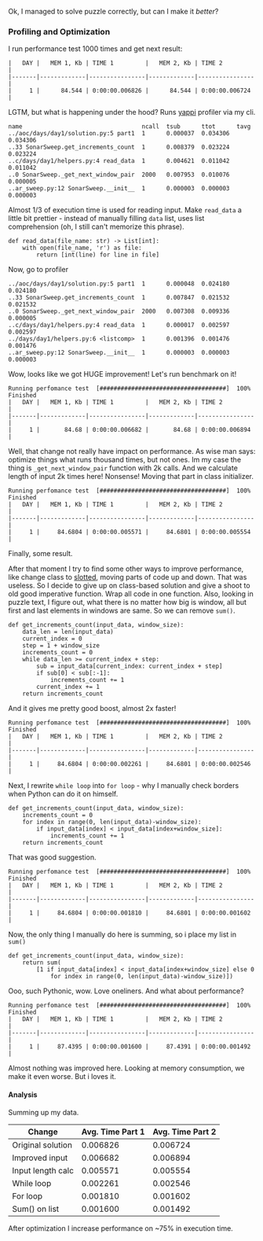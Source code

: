 Ok, I managed to solve puzzle correctly, but can I make it *better*?

### Profiling and Optimization

I run performance test 1000 times and get next result:
```                          
|   DAY |   MEM 1, Kb | TIME 1         |   MEM 2, Kb | TIME 2         |
|-------|-------------|----------------|-------------|----------------|
|     1 |      84.544 | 0:00:00.006826 |      84.544 | 0:00:00.006724 |
```
LGTM, but what is happening under the hood? Runs [yappi](https://github.com/sumerc/yappi) profiler via my cli.

```
name                                  ncall  tsub      ttot      tavg      
../aoc/days/day1/solution.py:5 part1  1      0.000037  0.034306  0.034306
..33 SonarSweep.get_increments_count  1      0.008379  0.023224  0.023224
..c/days/day1/helpers.py:4 read_data  1      0.004621  0.011042  0.011042
..0 SonarSweep._get_next_window_pair  2000   0.007953  0.010076  0.000005
..ar_sweep.py:12 SonarSweep.__init__  1      0.000003  0.000003  0.000003
```

Almost 1/3 of execution time is used for reading input.
Make `read_data` a little bit prettier - instead of manually filling `data` list, uses list comprehension (oh, I still can't memorize this phrase).

```
def read_data(file_name: str) -> List[int]:
    with open(file_name, 'r') as file:
        return [int(line) for line in file]
```

Now, go to profiler
```
../aoc/days/day1/solution.py:5 part1  1      0.000048  0.024180  0.024180
..33 SonarSweep.get_increments_count  1      0.007847  0.021532  0.021532
..0 SonarSweep._get_next_window_pair  2000   0.007308  0.009336  0.000005
..c/days/day1/helpers.py:4 read_data  1      0.000017  0.002597  0.002597
../days/day1/helpers.py:6 <listcomp>  1      0.001396  0.001476  0.001476
..ar_sweep.py:12 SonarSweep.__init__  1      0.000003  0.000003  0.000003
```

Wow, looks like we got HUGE improvement! Let's run benchmark on it!

```
Running perfomance test  [####################################]  100%  Finished                            
|   DAY |   MEM 1, Kb | TIME 1         |   MEM 2, Kb | TIME 2         |
|-------|-------------|----------------|-------------|----------------|
|     1 |       84.68 | 0:00:00.006682 |       84.68 | 0:00:00.006894 |
```

Well, that change not really have impact on performance.
As wise man says: optimize things what runs thousand times, but not ones. 
Im my case the thing is `_get_next_window_pair` function with 2k calls. And we calculate length of input 2k times here! Nonsense! Moving that part in class initializer.
```
Running perfomance test  [####################################]  100%  Finished                            
|   DAY |   MEM 1, Kb | TIME 1         |   MEM 2, Kb | TIME 2         |
|-------|-------------|----------------|-------------|----------------|
|     1 |     84.6804 | 0:00:00.005571 |     84.6801 | 0:00:00.005554 |
```
Finally, some result.

After that moment I try to find some other ways to improve performance, like change class to [slotted](https://wiki.python.org/moin/UsingSlots), moving parts of code up and down. That was useless.
So I decide to give up on class-based solution and give a shoot to old good imperative function.
Wrap all code in one function. Also, looking in puzzle text, I figure out, what there is no matter how big is window, all but first and last elements in windows are same. So we can remove `sum()`.
```
def get_increments_count(input_data, window_size):
    data_len = len(input_data)
    current_index = 0
    step = 1 + window_size
    increments_count = 0
    while data_len >= current_index + step:
        sub = input_data[current_index: current_index + step]
        if sub[0] < sub[:-1]:
            increments_count += 1
        current_index += 1
    return increments_count
```

And it gives me pretty good boost, almost 2x faster!
```
Running perfomance test  [####################################]  100%  Finished                            
|   DAY |   MEM 1, Kb | TIME 1         |   MEM 2, Kb | TIME 2         |
|-------|-------------|----------------|-------------|----------------|
|     1 |     84.6804 | 0:00:00.002261 |     84.6801 | 0:00:00.002546 |
```

Next, I rewrite `while loop` into `for loop` - why I manually check borders when Python can do it on himself.

```
def get_increments_count(input_data, window_size):
    increments_count = 0
    for index in range(0, len(input_data)-window_size):
        if input_data[index] < input_data[index+window_size]:
            increments_count += 1
    return increments_count
```
That was good suggestion.
```
Running perfomance test  [####################################]  100%  Finished                            
|   DAY |   MEM 1, Kb | TIME 1         |   MEM 2, Kb | TIME 2         |
|-------|-------------|----------------|-------------|----------------|
|     1 |     84.6804 | 0:00:00.001810 |     84.6801 | 0:00:00.001602 |
```

Now, the only thing I manually do here is summing, so i place my list in `sum()`

```
def get_increments_count(input_data, window_size):
    return sum(
        [1 if input_data[index] < input_data[index+window_size] else 0
            for index in range(0, len(input_data)-window_size)])
```

Ooo, such Pythonic, wow. Love oneliners. And what about performance?

```
Running perfomance test  [####################################]  100%  Finished                            
|   DAY |   MEM 1, Kb | TIME 1         |   MEM 2, Kb | TIME 2         |
|-------|-------------|----------------|-------------|----------------|
|     1 |     87.4395 | 0:00:00.001600 |     87.4391 | 0:00:00.001492 |
```

Almost nothing was improved here. Looking at memory consumption, we make it even worse. But i loves it.

#### Analysis

Summing up my data. 

| Change            | Avg. Time Part 1 | Avg. Time Part 2 |
|-------------------|------------------|------------------|
| Original solution | 0.006826         | 0.006724         |
| Improved input    | 0.006682         | 0.006894         |
| Input length calc | 0.005571         | 0.005554         |
| While loop        | 0.002261         | 0.002546         |
| For loop          | 0.001810         | 0.001602         |
| Sum() on list     | 0.001600         | 0.001492         |

After optimization I increase performance on ~75% in execution time.